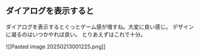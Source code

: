 ## ダイアログを表示すると

ダイアログを表示するとぐっとゲーム感が増すね。大変に良い感じ。
デザインに凝るのはいつかやれば良い。
とりあえずはこれで十分。

![[Pasted image 20250213001225.png]]
